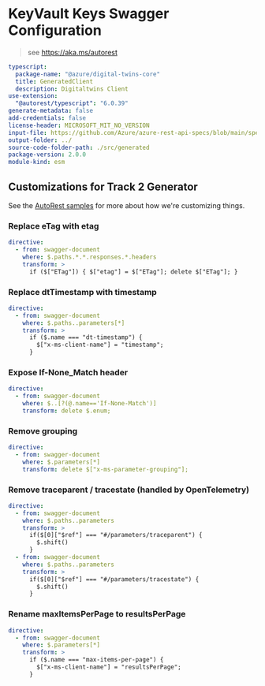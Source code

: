 # KeyVault Keys Swagger Configuration

> see https://aka.ms/autorest

```yaml
typescript:
  package-name: "@azure/digital-twins-core"
  title: GeneratedClient
  description: Digitaltwins Client
use-extension:
  "@autorest/typescript": "6.0.39"
generate-metadata: false
add-credentials: false
license-header: MICROSOFT_MIT_NO_VERSION
input-file: https://github.com/Azure/azure-rest-api-specs/blob/main/specification/digitaltwins/data-plane/Microsoft.DigitalTwins/stable/2023-10-31/digitaltwins.json
output-folder: ../
source-code-folder-path: ./src/generated
package-version: 2.0.0
module-kind: esm
```

## Customizations for Track 2 Generator

See the [AutoRest samples](https://github.com/Azure/autorest/tree/master/Samples/3b-custom-transformations)
for more about how we're customizing things.

### Replace eTag with etag

```yaml
directive:
  - from: swagger-document
    where: $.paths.*.*.responses.*.headers
    transform: >
      if ($["ETag"]) { $["etag"] = $["ETag"]; delete $["ETag"]; }
```

### Replace dtTimestamp with timestamp

```yaml
directive:
  - from: swagger-document
    where: $.paths..parameters[*]
    transform: >
      if ($.name === "dt-timestamp") {
        $["x-ms-client-name"] = "timestamp";
      }
```

### Expose If-None_Match header

```yaml
directive:
  - from: swagger-document
    where: $..[?(@.name=='If-None-Match')]
    transform: delete $.enum;
```

### Remove grouping

```yaml
directive:
  - from: swagger-document
    where: $.parameters[*]
    transform: delete $["x-ms-parameter-grouping"];
```

### Remove traceparent / tracestate (handled by OpenTelemetry)

```yaml
directive:
  - from: swagger-document
    where: $.paths..parameters
    transform: >
      if($[0]["$ref"] === "#/parameters/traceparent") {
        $.shift()
      }
  - from: swagger-document
    where: $.paths..parameters
    transform: >
      if($[0]["$ref"] === "#/parameters/tracestate") {
        $.shift()
      }
```

### Rename maxItemsPerPage to resultsPerPage

```yaml
directive:
  - from: swagger-document
    where: $.parameters[*]
    transform: >
      if ($.name === "max-items-per-page") {
        $["x-ms-client-name"] = "resultsPerPage";
      }
```
